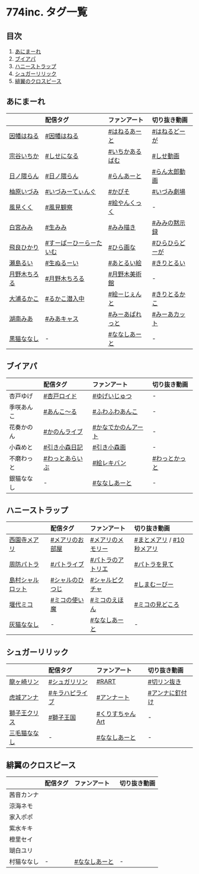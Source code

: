 # 774inc. タグ一覧
## 目次
1. [あにまーれ](https://github.com/RSyiets/774inc-tags#あにまーれ)  
2. [ブイアパ](https://github.com/RSyiets/774inc-tags#ブイアパ)  
3. [ハニーストラップ](https://github.com/RSyiets/774inc-tags#ハニーストラップ)  
4. [シュガーリリック](https://github.com/RSyiets/774inc-tags#シュガーリリック)  
5. [緋翼のクロスピース](https://github.com/RSyiets/774inc-tags#緋翼のクロスピース)  

## あにまーれ
|  | 配信タグ | ファンアート | 切り抜き動画 |
|:--|:--|:--|:--|
| [因幡はねる](https://twitter.com/Haneru_Inaba) | [#因幡はねる](https://twitter.com/search?q=%23因幡はねる) | [#はねるあーと](https://twitter.com/search?q=%23はねるあーと) | [#はねるどーが](https://twitter.com/search?q=%23はねるどーが) |
| [宗谷いちか](https://twitter.com/Ichika_Souya) | [#しせになる](https://twitter.com/search?q=%23しせになる) | [#いちかあるばむ](https://twitter.com/search?q=%23いちかあるばむ) | [#しせ動画](https://twitter.com/search?q=%23しせ動画) |
| [日ノ隈らん](https://twitter.com/Ran_Hinokuma) | [#日ノ隈らん](https://twitter.com/search?q=%23日ノ隈らん) | [#らんあーと](https://twitter.com/search?q=%23らんあーと) | [#らん太郎動画](https://twitter.com/search?q=%23らん太郎動画) |
| [柚原いづみ](https://twitter.com/Izumi_Yunohara) | [#いづみーてぃんぐ](https://twitter.com/search?q=%23いづみーてぃんぐ) | [#かぴそ](https://twitter.com/search?q=%23かぴそ) | [#いづみ劇場](https://twitter.com/search?q=%23いづみ劇場) |
| [風見くく](https://twitter.com/Kuku_Kazami) | [#風見観察](https://twitter.com/search?q=%23風見観察) | [#絵やんくっく](https://twitter.com/search?q=%23絵やんくっく) | - |
| [白宮みみ](https://twitter.com/shiromiya_mimi) | [#生みみ](https://twitter.com/search?q=%23生みみ) | [#みみ描き](https://twitter.com/search?q=%23みみ描き) | [#みみの黙示録](https://twitter.com/search?q=%23みみの黙示録) |
| [飛良ひかり](https://twitter.com/Hikari_Hira) | [#すーぱーひーらーたいむ](https://twitter.com/search?q=%23すーぱーひーらーたいむ) | [#ひら画な](https://twitter.com/search?q=%23ひら画な) | [#ひらひらどーが](https://twitter.com/search?q=%23ひらひらどーが) |
| [瀬島るい](https://twitter.com/Rui_Seshima) | [#生ぬるーい](https://twitter.com/search?q=%23生ぬるーい) | [#あとるい絵](https://twitter.com/search?q=%23あとるい絵) | [#きりとるい](https://twitter.com/search?q=%23きりとるい) |
| [月野木ちろる](https://twitter.com/tirol0_0lorit) | [#月野木ちろる](https://twitter.com/search?q=%23月野木ちろる) | [#月野木美術館](https://twitter.com/search?q=%23月野木美術館) | - |
| [大浦るかこ](https://twitter.com/Rukako_Oura) | [#るかこ潜入中](https://twitter.com/search?q=%23るかこ潜入中) | [#絵ーじぇんと](https://twitter.com/search?q=%23絵ーじぇんと) | [#きりとるかこ](https://twitter.com/search?q=%23きりとるかこ) |
| [湖南みあ](https://twitter.com/Mia_Konan) | [#みあキャス](https://twitter.com/search?q=%23みあキャス) | [#みーあぱれっと](https://twitter.com/search?q=%23みーあぱれっと) | [#みーあカット](https://twitter.com/search?q=%23みーあカット) |
| [黒猫ななし](https://twitter.com/Animare_cafe) | - | [#ななしあーと](https://twitter.com/search?q=%23ななしあーと) | - |

## ブイアパ
|  | 配信タグ | ファンアート | 切り抜き動画 |
|:--|:--|:--|:--|
| 杏戸ゆげ | [#杏戸ロイド](https://twitter.com/search?q=%23杏戸ロイド) | [#ゆげいじゅつ](https://twitter.com/search?q=%23ゆげいじゅつ) | - |
| 季咲あんこ | [#あんこ～る](https://twitter.com/search?q=%23あんこ～る) | [#ふわふわあんこ](https://twitter.com/search?q=%23ふわふわあんこ) | - |
| 花奏かのん | [#かのんライブ](https://twitter.com/search?q=%23かのんライブ) | [#かなでかのんアート](https://twitter.com/search?q=%23かなでかのんアート) | - |
| 小森めと | [#引き小森日記](https://twitter.com/search?q=%23引き小森日記) | [#引き小森画](https://twitter.com/search?q=%23引き小森画) | - |
| 不磨わっと | [#わっとあらいぶ](https://twitter.com/search?q=%23わっとあらいぶ) | [#絵レキバン](https://twitter.com/search?q=%23絵レキバン) | [#わっとかっと](https://twitter.com/search?q=%23わっとかっと) |
| 銀猫ななし | - | [#ななしあーと](https://twitter.com/search?q=%23ななしあーと) | - |

## ハニーストラップ
|  | 配信タグ | ファンアート | 切り抜き動画 |
|:--|:--|:--|:--|
| [西園寺メアリ](https://twitter.com/Mary_HNST) | [#メアリのお部屋](https://twitter.com/search?q=%23メアリのお部屋) | [#メアリのメモリー](https://twitter.com/search?q=%23メアリのメモリー) | [#まとメアリ](https://twitter.com/search?q=%23まとメアリ) / [#10秒メアリ](https://twitter.com/search?q=%2310秒メアリ) |
| [周防パトラ](https://twitter.com/Patra_HNST) | [#パトライブ](https://twitter.com/search?q=%23パトライブ) | [#パトラのアトリエ](https://twitter.com/search?q=%23パトラのアトリエ) | [#パトラを見て](https://twitter.com/search?q=%23パトラを見て) |
| [島村シャルロット](https://twitter.com/Charlotte_HNST) | [#シャルのひつじ](https://twitter.com/search?q=%23シャルのひつじ) | [#シャルピクチャ](https://twitter.com/search?q=%23シャルピクチャ) | [#しまむーびー](https://twitter.com/search?q=%23しまむービー) |
| [堰代ミコ](https://twitter.com/Mico_HNST) | [#ミコの使い魔](https://twitter.com/search?q=%23ミコの使い魔) | [#ミコのえほん](https://twitter.com/search?q=%23ミコのえほん) | [#ミコの見どころ](https://twitter.com/search?q=%23ミコの見どころ) |
| [灰猫ななし](https://twitter.com/HNST_official) | - | [#ななしあーと](https://twitter.com/search?q=%23ななしあーと) | - |

## シュガーリリック
|  | 配信タグ | ファンアート | 切り抜き動画 |
|:--|:--|:--|:--|
| [龍ヶ崎リン](https://twitter.com/Rene_Ryugasaki) | [#シュガリリン](https://twitter.com/search?q=%23シュガリリン) | [#RART](https://twitter.com/search?q=%23RART) | [#切リン抜き](https://twitter.com/search?q=%23切リン抜き) |
| [虎城アンナ](https://twitter.com/Anna_Kojo) | [#キラハピライブ](https://twitter.com/search?q=%23キラハピライブ) | [#アンナート](https://twitter.com/search?q=%23アンナート) | [#アンナに釘付け](https://twitter.com/search?q=%23アンナに釘付け) |
| [獅子王クリス](https://twitter.com/ChrisShishio) | [#獅子王国](https://twitter.com/search?q=%23獅子王国) | [#くりすちゃんArt](https://twitter.com/search?q=%23くりすちゃんArt) | - |
| [三毛猫ななし](https://twitter.com/SugarLyric_PI) | - | [#ななしあーと](https://twitter.com/search?q=%23ななしあーと) | - |

## 緋翼のクロスピース
|  | 配信タグ | ファンアート | 切り抜き動画 |
|:--|:--|:--|:--|
| 茜音カンナ |||
| 涼海ネモ |||
| 家入ポポ |||
| 紫水キキ |||
| 橙里セイ |||
| 瑚白ユリ |||
| 村猫ななし | - | [#ななしあーと](https://twitter.com/search?q=%23ななしあーと) | - |
